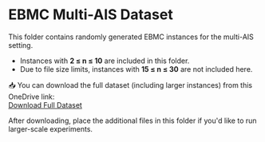 # EBMC Multi-AIS Dataset

This folder contains randomly generated EBMC instances for the multi-AIS setting.

- Instances with **2 ≤ n ≤ 10** are included in this folder.
- Due to file size limits, instances with **15 ≤ n ≤ 30** are not included here.

📥 You can download the full dataset (including larger instances) from this OneDrive link:  
[Download Full Dataset](https://your-onedrive-link-here)

After downloading, place the additional files in this folder if you'd like to run larger-scale experiments.
